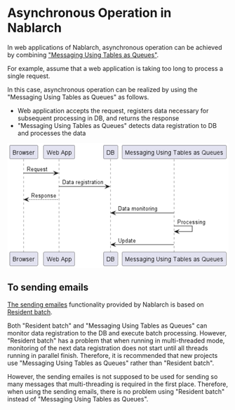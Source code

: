 # Asynchronous Operation in Nablarch

In web applications of Nablarch, asynchronous operation can be achieved by combining ["Messaging Using Tables as Queues"](https://nablarch.github.io/docs/LATEST/doc/en/application_framework/application_framework/messaging/db/index.html).

For example, assume that a web application is taking too long to process a single request.

In this case, asynchronous operation can be realized by using the "Messaging Using Tables as Queues" as follows.

- Web application accepts the request, registers data necessary for subsequent processing in DB, and returns the response
- "Messaging Using Tables as Queues" detects data registration to DB and processes the data


![sequence](./nablarch-async-pattern.png)

## To sending emails

[The sending emailes](https://nablarch.github.io/docs/LATEST/doc/en/application_framework/application_framework/libraries/mail.html) functionality provided by Nablarch is based on [Resident batch](https://nablarch.github.io/docs/LATEST/doc/en/application_framework/application_framework/batch/nablarch_batch/architecture.html#nablarch-batch-resident-batch).

Both "Resident batch" and "Messaging Using Tables as Queues" can monitor data registration to the DB and execute batch processing.
However, "Resident batch" has a problem that when running in multi-threaded mode, monitoring of the next data registration does not start until all threads running in parallel finish.
Therefore, it is recommended that new projects use "Messaging Using Tables as Queues" rather than "Resident batch".

However, the sending emailes is not supposed to be used for sending so many messages that multi-threading is required in the first place.
Therefore, when using the sending emails, there is no problem using "Resident batch" instead of "Messaging Using Tables as Queues".
